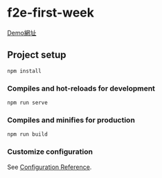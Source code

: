 # f2e-first-week
<a href="https://clps935419.github.io/f2e-first-week/">Demo網址</a>
## Project setup
```
npm install
```

### Compiles and hot-reloads for development
```
npm run serve
```

### Compiles and minifies for production
```
npm run build
```

### Customize configuration
See [Configuration Reference](https://cli.vuejs.org/config/).

